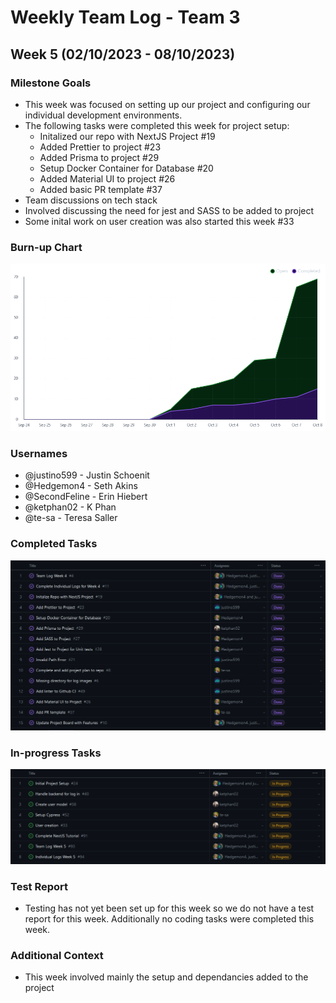 # Weekly Team Log - Team 3

## Week 5 (02/10/2023 - 08/10/2023)

### Milestone Goals

-   This week was focused on setting up our project and configuring our individual development environments.
-   The following tasks were completed this week for project setup:
    -   Initalized our repo with NextJS Project #19
    -   Added Prettier to project #23
    -   Added Prisma to project #29
    -   Setup Docker Container for Database #20
    -   Added Material UI to project #26
    -   Added basic PR template #37
-   Team discussions on tech stack
  - Involved discussing the need for jest and SASS to be added to project
-   Some inital work on user creation was also started this week #33

### Burn-up Chart

![burnup-week-5.png](imgs/burnup-week-5.png)

### Usernames

-   @justino599 - Justin Schoenit
-   @Hedgemon4 - Seth Akins
-   @SecondFeline - Erin Hiebert
-   @ketphan02 - K Phan
-   @te-sa - Teresa Saller

### Completed Tasks

![completed-week-5.png](imgs/completed-week-5.png)

### In-progress Tasks

![in-progress-week-5.png](imgs/in-progress-week-5.png)

### Test Report

-   Testing has not yet been set up for this week so we do not have a test report for this week.  Additionally no coding tasks were completed this week.

### Additional Context

-   This week involved mainly the setup and dependancies added to the project
